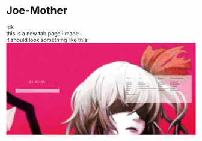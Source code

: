 # Joe-Mother
idk<br/>
this is a new tab page I made<br>
it should look something like this:<br/>
<img src="https://raw.githubusercontent.com/Kawaii-uguu/Joe-Mother/master/Screenshot%202019-10-22%20at%2013.32.19.png"></img>
